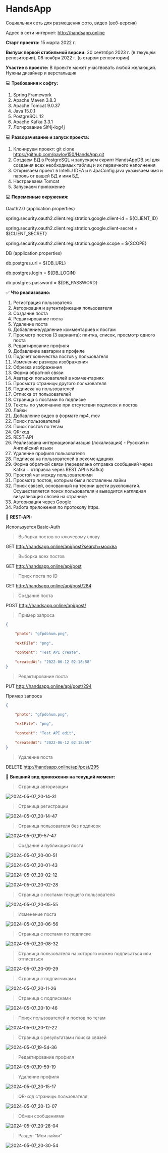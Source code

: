 # HandsApp
Социальная сеть для размещения фото, видео (веб-версия)

Адрес в сети интернет: http://handsapp.online

**Старт проекта:** 15 марта 2022 г.

**Выпуск первой стабильной версии:** 30 сентября 2023 г. (в текущем репозитории), 08 ноября 2022 г. (в старом репозитории)

**Участие в проекте:**
В проекте может участвовать любой желающий. Нужны дизайнер и верстальщик

:computer: **Требования к софту:**
1. Spring Framework
2. Apache Maven 3.8.3
3. Apache Tomcat 9.0.37
4. Java 15.0.1
5. PostgreSQL 12
6. Apache Kafka 3.3.1
7. Логирование Slf4j-log4j

:computer: **Разворачивание и запуск проекта:**
1. Клонируем проект: git clone https://github.com/pavlov150/HandsApp.git
2. Создаем БД в PostgreSQL и запускаем скрипт HandsAppDB.sql для создания всех необходимых таблиц и их первичного наполнения
3. Открываем проект в IntelliJ IDEA и в JpaConfig.java указываем имя и пароль от вашей БД и имя БД
4. Настраиваем Tomcat
5. Запускаем приложение

:computer: **Переменные окружения:**

Oauth2.0 (application.properties)

spring.security.oauth2.client.registration.google.client-id = ${CLIENT_ID}

spring.security.oauth2.client.registration.google.client-secret = ${CLIENT_SECRET}

spring.security.oauth2.client.registration.google.scope = ${SCOPE}


DB (application.properties)

db.postgres.url = ${DB_URL}

db.postgres.login = ${DB_LOGIN}

db.postgres.password = ${DB_PASSWORD}



:white_check_mark: **Что реализовано:**
1. Регистрация пользователя
2. Авторизация и аутентификация пользователя
3. Создание поста
4. Редактирование поста
5. Удаление поста
6. Добавление/удаление комментариев к постам
7. Просмотр постов (3 варианта): плитка, список, просмотр одного поста
8. Редактирование профиля
9. Добавление аватарки в профиле
10. Подсчет количества постов у пользователя
11. Изменение размера изображения
12. Обрезка изображения
13. Форма обратной связи
14. Аватарки пользователей в комментариях
15. Просмотр страницы другого пользователя
16. Подписка на пользователей
17. Отписка от пользователей
18. Страница с постами по подписке
19. Тексты по умолчанию при отсутствии подписок и постов
20. Лайки
21. Добавление видео в формате mp4, mov
22. Поиск пользователей
23. Поиск постов по тегам
24. QR-код
25. REST-API
26. Реализована интернационализация (локализация) - Русский и Английский языки
27. Удаление профиля пользователя
28. Подписка на пользователей в рекомендациях
29. Форма обратной связи (переделана отправка сообщений через Kafka + отправка через REST API в Kafka)
30. Простой чат между пользователями
31. Просмотр постов, которым были поставлены лайки
32. Поиск связей, основанный на теории шести рукопожатий. Осуществляется поиск пользователя и выводится наглядная визуализация связей на странице
33. Авторизация через Google
34. Работа приложения по протоколу https.

:abcd: **REST-API:**

Используется Basic-Auth

> Выборка постов по ключевому слову

GET http://handsapp.online/api/post?search=москва


> Выборка всех постов

GET http://handsapp.online/api/post


> Поиск поста по ID

GET http://handsapp.online/api/post/284


> Создание поста

POST http://handsapp.online/api/post/

> Пример запроса

```json
{

    "photo": "gfpdohum.png",
    
    "extFile": "png",
    
    "content": "Test API create",
    
    "createdAt": "2022-06-12 02:18:58"
}
```

> Редактирование поста

PUT http://handsapp.online/api/post/294

Пример запроса

```json
{

    "photo": "gfpdohum.png",
    
    "extFile": "png",
    
    "content": "Test API edit",
    
    "createdAt": "2022-06-12 02:18:59"
}
```

> Удаление поста

DELETE http://handsapp.online/api/post/295


:iphone: **Внешний вид приложения на текущий момент:**

> Страница авторизации

![2024-05-07_20-14-31](https://github.com/aspmap/HandsApp/assets/145023708/a17e3e6e-8621-4000-8fb8-e20a2876ac52)


> Страница регистрации

![2024-05-07_20-14-47](https://github.com/aspmap/HandsApp/assets/145023708/859609a3-05a3-4af7-9d7e-da3f4dbc7633)


> Страница пользователя без подписок

![2024-05-07_19-57-47](https://github.com/aspmap/HandsApp/assets/145023708/ac800b5e-7b6b-4004-9883-8061ed89b966)


> Создание и публикация поста

![2024-05-07_20-00-51](https://github.com/aspmap/HandsApp/assets/145023708/fcae4f76-6351-473e-baec-17564b3417d4)

![2024-05-07_20-01-43](https://github.com/aspmap/HandsApp/assets/145023708/cf4f0c20-f2d2-4ab2-96be-e0dbb087013f)

![2024-05-07_20-02-12](https://github.com/aspmap/HandsApp/assets/145023708/8a771034-ef39-4aae-b9b0-a17611e4f1db)

![2024-05-07_20-02-28](https://github.com/aspmap/HandsApp/assets/145023708/3460e893-ab1b-4e73-bb36-6ef2550614a2)


> Страница с постами текущего пользователя

![2024-05-07_20-05-55](https://github.com/aspmap/HandsApp/assets/145023708/d5766c66-d9b3-430c-ae2e-a70e7f1f7671)


> Изменение поста

![2024-05-07_20-06-56](https://github.com/aspmap/HandsApp/assets/145023708/13d988d7-0423-407e-afd3-2007dd54c100)


> Страница с постами по подписке

![2024-05-07_20-08-32](https://github.com/aspmap/HandsApp/assets/145023708/7f39a04b-979c-4c2f-9ac6-955ad003504c)


> Страница пользователя на которого можно подписаться или отписаться

![2024-05-07_20-09-29](https://github.com/aspmap/HandsApp/assets/145023708/43220bfc-8c77-4a24-8990-0c74b6ad8374)


> Страница с подписчиками

![2024-05-07_20-11-26](https://github.com/aspmap/HandsApp/assets/145023708/2a0b199e-d111-4faa-9c20-bd0f786b32e3)


> Страница с подписками

![2024-05-07_20-10-46](https://github.com/aspmap/HandsApp/assets/145023708/f4cbf40a-7641-4c65-b242-bc5db5127f8d)


> Поиск пользователей и постов по тегам

![2024-05-07_20-12-22](https://github.com/aspmap/HandsApp/assets/145023708/f1b79c6a-060a-4dab-abe7-7cd21aa95215)


> Страница c результатами поиска связей

![2024-05-07_19-54-36](https://github.com/aspmap/HandsApp/assets/145023708/d4e173f4-1a6e-4148-9a8c-000ce8305699)


> Редактирование профиля

![2024-05-07_19-59-19](https://github.com/aspmap/HandsApp/assets/145023708/c79413c1-6c42-4a70-acf8-842f5f2ae020)


> Удаление профиля


![2024-05-07_20-15-17](https://github.com/aspmap/HandsApp/assets/145023708/c9eccab4-9a3b-4404-80e9-1cd9074131fe)


> QR-код страницы пользователя

![2024-05-07_20-13-07](https://github.com/aspmap/HandsApp/assets/145023708/8fa55c30-fa5a-4d63-b1e3-3683bf07f49d)


> Обмен сообщениями

![2024-05-07_20-28-04](https://github.com/aspmap/HandsApp/assets/145023708/0e633c08-5336-4851-a624-0d07976bd769)

> Раздел "Мои лайки"

![2024-05-07_20-30-54](https://github.com/aspmap/HandsApp/assets/145023708/0251ac5a-587a-4ea7-a608-771cf79f78e0)





